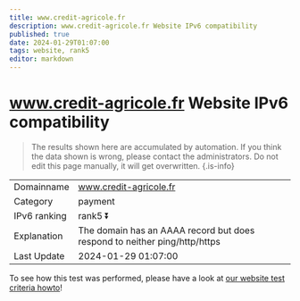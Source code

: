 ```yaml
---
title: www.credit-agricole.fr
description: www.credit-agricole.fr Website IPv6 compatibility
published: true
date: 2024-01-29T01:07:00
tags: website, rank5
editor: markdown
---
```


# www.credit-agricole.fr Website IPv6 compatibility

> The results shown here are accumulated by automation. If you think the data shown is wrong, please contact the administrators. 
> Do not edit this page manually, it will get overwritten.
{.is-info}


|   |   |
| - | - |
| Domainname | www.credit-agricole.fr
| Category | payment |
| IPv6 ranking | rank5 :arrow_double_down: |
| Explanation | The domain has an AAAA record but does respond to neither ping/http/https |
| Last Update | 2024-01-29 01:07:00 |

To see how this test was performed, please have a look at [our website test criteria howto](/howto/testcriteria/website)!

